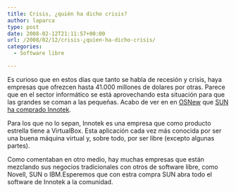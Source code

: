 ```yaml
---
title: Crisis, ¿quién ha dicho crisis?
author: laparca
type: post
date: 2008-02-12T21:11:57+00:00
url: /2008/02/12/crisis-¿quien-ha-dicho-crisis/
categories:
  - Software libre

---
```

Es curioso que en estos días que tanto se habla de recesión y crisis, haya empresas que ofrezcen hasta 41.000 millones de dolares por otras. Parece que en el sector informático se está aprovechando esta situación para que las grandes se coman a las pequeñas. Acabo de ver en en <a href="http://www.osnews.com/" target="_blank" rel="nofollow">OSNew</a> que <a href="http://www.sun.com/aboutsun/pr/2008-02/sunflash.20080212.1.xml" target="_blank" rel="nofollow">SUN ha comprado Innotek</a>.

Para los que no lo sepan, Innotek es una empresa que como producto estrella tiene a VirtualBox. Esta aplicación cada vez más conocida por ser una buena máquina virtual y, sobre todo, por ser libre (excepto algunas partes).

Como comentaban en otro medio, hay muchas empresas que están mezclando sus negocios tradicionales con otros de software libre, como Novell, SUN o IBM.Esperemos que con estra compra SUN abra todo el software de Innotek a la comunidad.